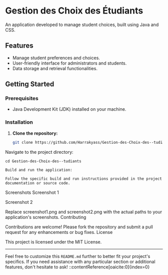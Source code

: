 # Gestion des Choix des Étudiants

An application developed to manage student choices, built using Java and CSS.

## Features

- Manage student preferences and choices.
- User-friendly interface for administrators and students.
- Data storage and retrieval functionalities.

## Getting Started

### Prerequisites

- Java Development Kit (JDK) installed on your machine.

### Installation

1. **Clone the repository:**

   ```bash
   git clone https://github.com/Harrakyass/Gestion-des-Choix-des--tudiants.git
Navigate to the project directory:

    cd Gestion-des-Choix-des--tudiants

    Build and run the application:

    Follow the specific build and run instructions provided in the project documentation or source code.

Screenshots
Screenshot 1

Screenshot 2

Replace screenshot1.png and screenshot2.png with the actual paths to your application's screenshots.
Contributing

Contributions are welcome! Please fork the repository and submit a pull request for any enhancements or bug fixes.
License

This project is licensed under the MIT License.


---

Feel free to customize this `README.md` further to better fit your project's specifics. If you need assistance with any particular section or additional features, don't hesitate to ask!
::contentReference[oaicite:0]{index=0}
